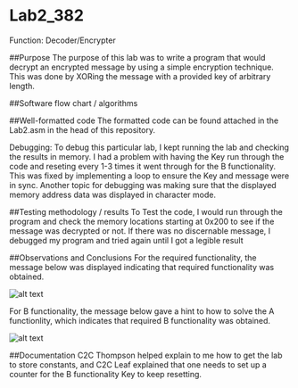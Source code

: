 Lab2_382
========

Function: Decoder/Encrypter

##Purpose
The purpose of this lab was to write a program that would decrypt an encrypted message by using a simple encryption technique. This was done by XORing the message with a provided key of arbitrary length.

##Software flow chart / algorithms



##Well-formatted code
The formatted code can be found attached in the Lab2.asm in the head of this repository.

Debugging: To debug this particular lab, I kept running the lab and checking the results in memory. I had a problem with having the Key run through the code and reseting every 1-3 times it went through for the B functionality. This was fixed by implementing a loop to ensure the Key and message were in sync. Another topic for debugging was making sure that the displayed memory address data was displayed in character mode.

##Testing methodology / results
To Test the code, I would run through the program and check the memory locations starting at 0x200 to see if the message was decrypted or not. If there was no discernable message, I debugged my program and tried again until I got a legible result
 
##Observations and Conclusions
For the required functionality, the message below was displayed indicating that required functionality was obtained. 

![alt text](http://i59.tinypic.com/15riq1h.png)

For B functionality, the message below gave a hint to how to solve the A functionlity, which indicates that required B functionality was obtained.

![alt text](http://i62.tinypic.com/ioiw6f.png)
 
##Documentation
C2C Thompson helped explain to me how to get the lab to store constants, and C2C Leaf explained that one needs to set up a counter for the B functionality Key to keep resetting.
 
